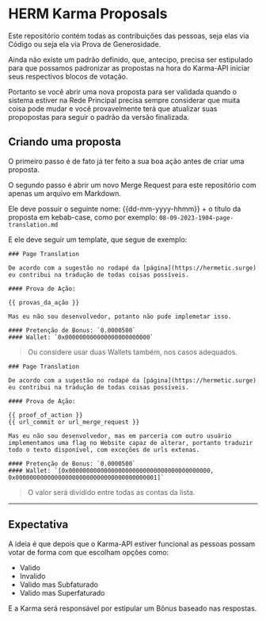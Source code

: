 # HERM Karma Proposals

Este repositório contém todas as contribuições das pessoas, seja elas via Código ou seja ela via Prova de Generosidade.

Ainda não existe um padrão definido, que, antecipo, precisa ser estipulado para que possamos padronizar as propostas na hora do Karma-API iniciar seus respectivos blocos de votação.

Portanto se você abrir uma nova proposta para ser validada quando o sistema estiver na Rede Principal precisa sempre considerar que muita coisa pode mudar e você provavelmente terá que atualizar suas propopostas para seguir o padrão da versão finalizada.

## Criando uma proposta

O primeiro passo é de fato já ter feito a sua boa ação antes de criar uma proposta.

O segundo passo é abrir um novo Merge Request para este repositório com apenas um arquivo em Markdown.

Ele deve possuir o seguinte nome: {{dd-mm-yyyy-hhmm}} + o título da proposta em kebab-case, como por exemplo: `08-09-2023-1904-page-translation.md`

E ele deve seguir um template, que segue de exemplo:

```
### Page Translation

De acordo com a sugestão no rodapé da [página](https://hermetic.surge) eu contribui na tradução de todas coisas possíveis.

#### Prova de Ação:

{{ provas_da_ação }}

Mas eu não sou desenvolvedor, potanto não pude implemetar isso.

#### Pretenção de Bonus: `0.0000500`
#### Wallet: `0x000000000000000000000000`
```

> Ou considere usar duas Wallets também, nos casos adequados.

```
### Page Translation

De acordo com a sugestão no rodapé da [página](https://hermetic.surge) eu contribui na tradução de todas coisas possíveis.

#### Prova de Ação:

{{ proof_of_action }}
{{ url_commit or url_merge_request }}

Mas eu não sou desenvolvedor, mas em parceria com outro usuário implementamos uma flag no Website capaz de alterar, portanto traduzir todo o texto disponível, com exceções de urls extenas.

#### Pretenção de Bonus: `0.0000500`
#### Wallet: `[0x0000000000000000000000000000000000000000, 0x0000000000000000000000000000000000000001]`
```

> O valor será dividido entre todas as contas da lista.

---

## Expectativa

A ideia é que depois que o Karma-API estiver funcional as pessoas possam votar de forma com que escolham opções como:

- Valido
- Invalido
- Valido mas Subfaturado
- Valido mas Superfaturado

E a Karma será responsável por estipular um Bônus baseado nas respostas.